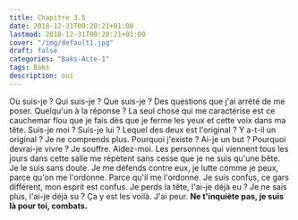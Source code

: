 ```yaml
---
title: Chapitre 3.5
date: 2018-12-31T00:20:21+01:00
lastmod: 2018-12-31T00:20:21+01:00
cover: "/img/default1.jpg"
draft: false
categories: "Baks-Acte-1"
tags: Baks
description: oui
---
```

Où suis-je ? Qui suis-je ? Que suis-je ? Des questions que j'ai arrêté de me poser. Quelqu'un à la réponse ? La seul chose qui me caractérise est ce cauchemar flou que je fais dès que je ferme les yeux et cette voix dans ma tête. Suis-je moi ? Suis-je lui ? Lequel des deux est l'original ? Y a-t-il un original ? Je ne comprends plus. Pourquoi j'existe ? Ai-je un but ? Pourquoi devrai-je vivre ? Je souffre. Aidez-moi. Les personnes qui viennent tous les jours dans cette salle me répètent sans cesse que je ne suis qu'une bête. Je le suis sans doute. Je me défends contre eux, je lutte comme je peux, parce qu'on me l'ordonne. Parce qu'il me l'ordonne. Je suis confus, ce gars différent, mon esprit est confus. Je perds la tête, l'ai-je déjà eu ? Je ne sais plus, l'ai-je déjà su ? Ça y est les voilà. J'ai peur. __Ne t'inquiète pas, je suis là pour toi, combats.__